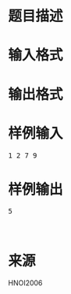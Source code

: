 

# 题目描述



# 输入格式



# 输出格式



# 样例输入


<pre>1 2 7 9</pre>

# 样例输出


<pre>5</pre>
<br/>

# 来源


<p>
HNOI2006
</p>
